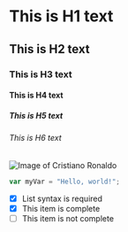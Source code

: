 # This is H1 text
## This is H2 text
### This is H3 text
#### This is H4 text
##### This is H5 text 
###### This is H6 text
![Image of Cristiano Ronaldo](https://assets.architecturaldigest.in/photos/638dc400d8be961106a0cdc1/16:9/w_1600,c_limit/GettyImages-1443064180.jpg)

``` javascript
var myVar = "Hello, world!";
```

- [x] List syntax is required
- [x] This item is complete
- [ ] This item is not complete
